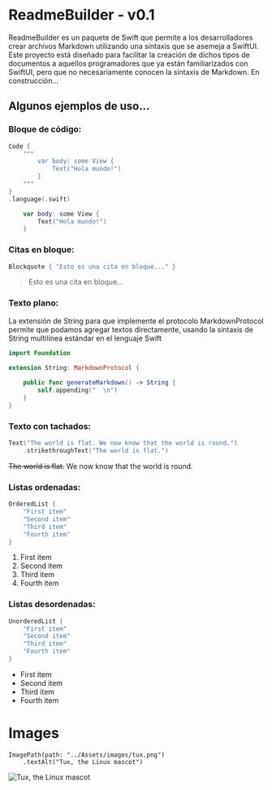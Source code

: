 # ReadmeBuilder - v0.1  

ReadmeBuilder es un paquete de Swift que permite a los desarrolladores crear archivos Markdown utilizando una sintaxis que se asemeja a SwiftUI. Este proyecto está diseñado para facilitar la creación de dichos tipos de documentos a aquellos programadores que ya están familiarizados con SwiftUI, pero que no necesariamente conocen la sintaxis de Markdown. En construcción...  
## Algunos ejemplos de uso...  

### Bloque de código:  

```swift
Code {
    """
        var body: some View {
            Text("Hola mundo!")
        }
    """
}
.language(.swift)
```

```swift
    var body: some View {
        Text("Hola mundo!")
    }
```

### Citas en bloque:  

```swift
Blockquote { "Esto es una cita en bloque..." }
```

> Esto es una cita en bloque...  
### Texto plano:  

La extensión de String para que implemente el protocolo MarkdownProtocol permite
que podamos agregar textos directamente, usando la sintaxis de String multilínea
estándar en el lenguaje Swift  
```swift
import Foundation

extension String: MarkdownProtocol {
    
    public func generateMarkdown() -> String {
        self.appending("  \n")
    }
}
```

### Texto con tachados:  

```swift
Text("The world is flat. We now know that the world is round.")
    .strikethroughText("The world is flat.")
```

~~The world is flat.~~ We now know that the world is round.  
### Listas ordenadas:  

```swift
OrderedList {
    "First item"
    "Second item"
    "Third item"
    "Fourth item"
}
```

1. First item
1. Second item
1. Third item
1. Fourth item
### Listas desordenadas:  

```swift
UnorderedList {
    "First item"
    "Second item"
    "Third item"
    "Fourth item"
}
```

- First item
- Second item
- Third item
- Fourth item
# Images  

```
ImagePath(path: "../Assets/images/tux.png")
    .textAlt("Tux, the Linux mascot")
```

![Tux, the Linux mascot](../Assets/images/tux.png)  
